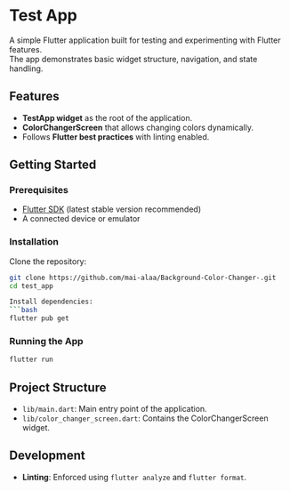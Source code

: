 # Test App

A simple Flutter application built for testing and experimenting with Flutter features.  
The app demonstrates basic widget structure, navigation, and state handling.

## Features

- **TestApp widget** as the root of the application.
- **ColorChangerScreen** that allows changing colors dynamically.
- Follows **Flutter best practices** with linting enabled.

## Getting Started

### Prerequisites
- [Flutter SDK](https://flutter.dev/docs/get-started/install) (latest stable version recommended)
- A connected device or emulator

### Installation
Clone the repository:
```bash
git clone https://github.com/mai-alaa/Background-Color-Changer-.git
cd test_app

Install dependencies:
```bash
flutter pub get
```
### Running the App
```bash
flutter run
```

## Project Structure
- `lib/main.dart`: Main entry point of the application.
- `lib/color_changer_screen.dart`: Contains the ColorChangerScreen widget.


## Development
- **Linting**: Enforced using `flutter analyze` and `flutter format`.


